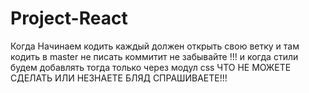 # Project-React
Когда Начинаем кодить каждый должен открыть свою ветку и там кодить в master не писать коммитит не забывайте !!!
и когда стили будем добавлять  тогда только через модул css
ЧТО НЕ МОЖЕТЕ СДЕЛАТЬ ИЛИ НЕЗНАЕТЕ БЛЯД СПРАШИВАЕТЕ!!!
